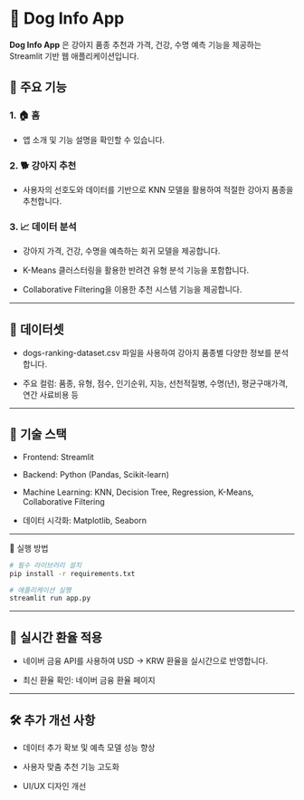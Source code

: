 # 🐶 Dog Info App

**Dog Info App** 은 강아지 품종 추천과 가격, 건강, 수명 예측 기능을 제공하는 Streamlit 기반 웹 애플리케이션입니다.

## 🚀 주요 기능
### 1. 🏠 홈

- 앱 소개 및 기능 설명을 확인할 수 있습니다.

### 2. 🐕 강아지 추천

- 사용자의 선호도와 데이터를 기반으로 KNN 모델을 활용하여 적절한 강아지 품종을 추천합니다.

### 3. 📈 데이터 분석

- 강아지 가격, 건강, 수명을 예측하는 회귀 모델을 제공합니다.

- K-Means 클러스터링을 활용한 반려견 유형 분석 기능을 포함합니다.

- Collaborative Filtering을 이용한 추천 시스템 기능을 제공합니다.

---

## 📂 데이터셋

- dogs-ranking-dataset.csv 파일을 사용하여 강아지 품종별 다양한 정보를 분석합니다.

- 주요 컬럼: 품종, 유형, 점수, 인기순위, 지능, 선천적질병, 수명(년), 평균구매가격, 연간 사료비용 등

---
## 🔧 기술 스택

- Frontend: Streamlit

- Backend: Python (Pandas, Scikit-learn)

- Machine Learning: KNN, Decision Tree, Regression, K-Means, Collaborative Filtering

- 데이터 시각화: Matplotlib, Seaborn

---
📌 실행 방법
```bash
# 필수 라이브러리 설치
pip install -r requirements.txt

# 애플리케이션 실행
streamlit run app.py
```

---
## 📡 실시간 환율 적용

- 네이버 금융 API를 사용하여 USD → KRW 환율을 실시간으로 반영합니다.

- 최신 환율 확인: 네이버 금융 환율 페이지

---
## 🛠 추가 개선 사항

- 데이터 추가 확보 및 예측 모델 성능 향상

- 사용자 맞춤 추천 기능 고도화

- UI/UX 디자인 개선




